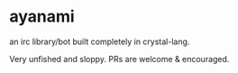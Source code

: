 # ayanami

an irc library/bot built completely in crystal-lang.

Very unfished and sloppy. PRs are welcome & encouraged.
